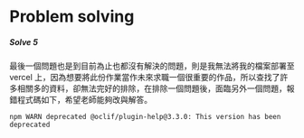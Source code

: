 # Problem solving

##### Solve 5

最後一個問題也是到目前為止也都沒有解決的問題，則是我無法將我的檔案部署至 vercel 上，因為想要將此份作業當作未來求職一個很重要的作品，所以查找了許多相關多的資料，卻無法完好的排除，在排除一個問題後，面臨另外一個問題，報錯程式碼如下，希望老師能夠改與解答。

```
npm WARN deprecated @oclif/plugin-help@3.3.0: This version has been deprecated
```
